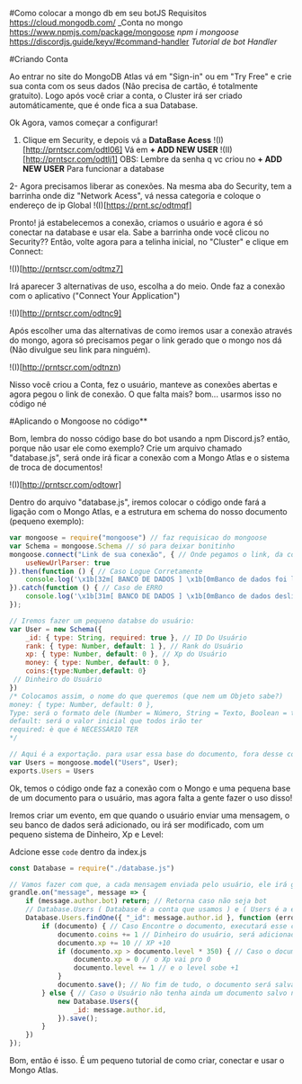 #Como colocar a mongo db em seu botJS
Requisitos 
<https://cloud.mongodb.com/> _Conta no mongo 
<https://www.npmjs.com/package/mongoose> _npm i mongoose_
<https://discordjs.guide/keyv/#command-handler> _Tutorial de bot Handler_

#Criando Conta

Ao entrar no site do MongoDB Atlas vá em "Sign-in" ou em "Try Free" e crie sua conta com os seus dados (Não precisa de cartão, é totalmente gratuito).
Logo após você criar a conta, o Cluster irá ser criado automáticamente, que é onde fica a sua Database.

Ok Agora, vamos começar a configurar!

1. Clique em Security, e depois vá a **DataBase Acess**
!(I)[http://prntscr.com/odtl06]
Vá em **+ ADD NEW USER**
!(II)[http://prntscr.com/odtlj1]
OBS: Lembre da senha q vc criou no **+ ADD NEW USER** Para funcionar a database

2- Agora precisamos liberar as conexões.
Na mesma aba do Security, tem a barrinha onde diz "Network Acess", vá nessa categoria e coloque o endereço de ip Global
!(I)[https://prnt.sc/odtmqf]

Pronto! já estabelecemos a conexão, criamos o usuário e agora é só conectar na database e usar ela.
Sabe a barrinha onde você clicou no Security?? Então, volte agora para a telinha inicial, no "Cluster" e clique em Connect:

!(I)[http://prntscr.com/odtmz7]

Irá aparecer 3 alternativas de uso, escolha a do meio. Onde faz a conexão com o aplicativo ("Connect Your Application")

!(I)[http://prntscr.com/odtnc9]

Após escolher uma das alternativas de como iremos usar a conexão através do mongo, agora só precisamos pegar o link gerado que o mongo nos dá (Não divulgue seu link para ninguém).

!(I)[http://prntscr.com/odtnzn)

Nisso você criou a Conta, fez o usuário, manteve as conexões abertas e agora pegou o link de conexão. O que falta mais? bom... usarmos isso no código né

#Aplicando o Mongoose no código**

Bom, lembra do nosso código base do bot usando a npm Discord.js? então, porque não usar ele como exemplo?
Crie um arquivo chamado "database.js", será onde irá ficar a conexão com a Mongo Atlas e o sistema de troca de documentos!

!(I)[http://prntscr.com/odtowr]

Dentro do arquivo "database.js", iremos colocar o código onde fará a ligação com o Mongo Atlas, e a estrutura em schema do nosso documento (pequeno exemplo):

```js
var mongoose = require("mongoose") // faz requisicao do mongoose
var Schema = mongoose.Schema // só para deixar bonitinho
mongoose.connect("Link de sua conexão", { // Onde pegamos o link, da conexão em Cluster
    useNewUrlParser: true
}).then(function () { // Caso Logue Corretamente
    console.log('\x1b[32m[ BANCO DE DADOS ] \x1b[0mBanco de dados foi ligado');
}).catch(function () { // Caso de ERRO
    console.log('\x1b[31m[ BANCO DE DADOS ] \x1b[0mBanco de dados desligado por erro');
});

// Iremos fazer um pequeno databse do usuário:
var User = new Schema({
    _id: { type: String, required: true }, // ID Do Usuário
    rank: { type: Number, default: 1 }, // Rank do Usuário
    xp: { type: Number, default: 0 }, // Xp do Usuário
    money: { type: Number, default: 0 },
    coins:{type:Number,default: 0}
 // Dinheiro do Usuário
})
/* Colocamos assim, o nome do que queremos (que nem um Objeto sabe?)
money: { type: Number, default: 0 },
Type: será o formato dele (Number = Número, String = Texto, Boolean = true/false)
default: será o valor inicial que todos irão ter
required: è que é NECESSÀRIO TER
*/

// Aqui é a exportação. para usar essa base do documento, fora desse código (Troca de documentos)
var Users = mongoose.model("Users", User);
exports.Users = Users
```

Ok, temos o código onde faz a conexão com o Mongo e uma pequena base de um documento para o usuário, mas agora falta a gente fazer o uso disso!

Iremos criar um evento, em que quando o usuário enviar uma mensagem, o seu banco de dados será adicionado, ou irá ser modificado, com um pequeno sistema de Dinheiro, Xp e Level:

Adcione esse `code` dentro da index.js
```js
const Database = require("./database.js")

// Vamos fazer com que, a cada mensagem enviada pelo usuário, ele irá ganhar DINHEIRO XP e upará de nivel
grandle.on("message", message => {
    if (message.author.bot) return; // Retorna caso não seja bot
    // Database.Users ( Database é a conta que usamos ) e ( Users é a exportação que deixamos no código do "database.js")
    Database.Users.findOne({ "_id": message.author.id }, function (erro, documento) { // Procura na database o documento do usuário, pela id dele
        if (documento) { // Caso Encontre o documento, executará esse código:
            documento.coins += 1 // Dinheiro do usuário, será adicionado +1
            documento.xp += 10 // XP +10
            if (documento.xp > documento.level * 350) { // Caso o documento.xp teja chegado no limite dele, q é level*350
                documento.xp = 0 // o Xp vai pro 0
                documento.level += 1 // e o level sobe +1
            }
            documento.save(); // No fim de tudo, o documento será salvado
        } else { // Caso o Usuário não tenha ainda um documento salvo na Database
            new Database.Users({
                _id: message.author.id,
            }).save();
        }
    })
});
```

Bom, então é isso. É um pequeno tutorial de como criar, conectar e usar o Mongo Atlas.
